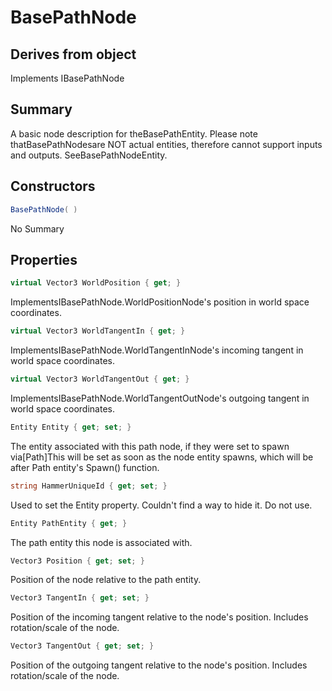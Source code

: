 # BasePathNode

## Derives from object
Implements IBasePathNode

## Summary

A basic node description for theBasePathEntity.
Please note thatBasePathNodesare NOT actual entities, therefore cannot support inputs and outputs. SeeBasePathNodeEntity.
## Constructors

```c#
BasePathNode( ) 
```
No Summary
## Properties

```c#
virtual Vector3 WorldPosition { get; } 
```
ImplementsIBasePathNode.WorldPositionNode's position in world space coordinates.
```c#
virtual Vector3 WorldTangentIn { get; } 
```
ImplementsIBasePathNode.WorldTangentInNode's incoming tangent in world space coordinates.
```c#
virtual Vector3 WorldTangentOut { get; } 
```
ImplementsIBasePathNode.WorldTangentOutNode's outgoing tangent in world space coordinates.
```c#
Entity Entity { get; set; } 
```
The entity associated with this path node, if they were set to spawn via[Path]This will be set as soon as the node entity spawns, which will be after Path entity's Spawn() function.
```c#
string HammerUniqueId { get; set; } 
```
Used to set the Entity property. Couldn't find a way to hide it. Do not use.
```c#
Entity PathEntity { get; } 
```
The path entity this node is associated with.
```c#
Vector3 Position { get; set; } 
```
Position of the node relative to the path entity.
```c#
Vector3 TangentIn { get; set; } 
```
Position of the incoming tangent relative to the node's position. Includes rotation/scale of the node.
```c#
Vector3 TangentOut { get; set; } 
```
Position of the outgoing tangent relative to the node's position. Includes rotation/scale of the node.
